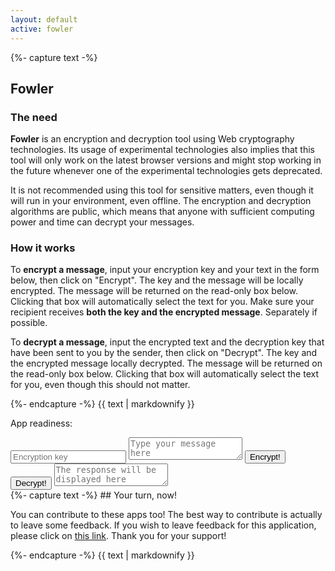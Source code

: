 ```yaml
---
layout: default
active: fowler
---
```

<div class="card">
{%- capture text -%}

## Fowler
### The need

**Fowler** is an encryption and decryption tool using Web cryptography technologies. Its usage of experimental
technologies also implies that this tool will only work on the latest browser versions and might stop working in the
future whenever one of the experimental technologies gets deprecated.

It is not recommended using this tool for sensitive matters, even though it will run in your environment, even offline.
The encryption and decryption algorithms are public, which means that anyone with sufficient computing power and time
can decrypt your messages.

### How it works

To **encrypt a message**, input your encryption key and your text in the form below, then click on "Encrypt". The key
and the message will be locally encrypted. The message will be returned on the read-only box below. Clicking that box
will automatically select the text for you. Make sure your recipient receives **both the key and the encrypted
message**. Separately if possible.

To **decrypt a message**, input the encrypted text and the decryption key that have been sent to you by the sender, then
click on "Decrypt". The key and the encrypted message locally decrypted. The message will be returned on the read-only
box below. Clicking that box will automatically select the text for you, even though this should not matter.

{%- endcapture -%}
{{ text | markdownify }}
</div>

<div class="card">
    <p>
        App readiness: <span class="indicator" id="readiness"></span>
    </p>
    <input id="key" type="text" placeholder="Encryption key" />
    <textarea id="message" placeholder="Type your message here"></textarea>
    <input id="action-enc" type="button" value="Encrypt!" />
    <input id="action-dec" type="button" value="Decrypt!" />
    <textarea id="response" placeholder="The response will be displayed here" readonly></textarea>
</div>

<div class="card">
{%- capture text -%}
## Your turn, now!

You can contribute to these apps too! The best way to contribute is actually to leave some feedback. If you wish to
leave feedback for this application, please click on [this link](https://apps.vcz.fr/app/feedback/?appid=b0GlOIPeLX00).
Thank you for your support!

{%- endcapture -%}
{{ text | markdownify }}
</div>

<script async defer src="script.js"></script>
